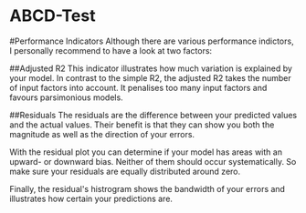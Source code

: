 # ABCD-Test

#Performance Indicators
Although there are various performance indictors, I personally recommend to have a look at two factors:

##Adjusted R2
This indicator illustrates how much variation is explained by your model. In contrast to the simple R2, the adjusted R2 takes the number of input factors into account. It penalises too many input factors and favours parsimonious models.

##Residuals
The residuals are the difference between your predicted values and the actual values. Their benefit is that they can show you both the magnitude as well as the direction of your errors.

With the residual plot you can determine if your model has areas with an upward- or downward bias. Neither of them should occur systematically. So make sure your residuals are equally distributed around zero.

Finally, the residual's histrogram shows the bandwidth of your errors and illustrates how certain your predictions are.
